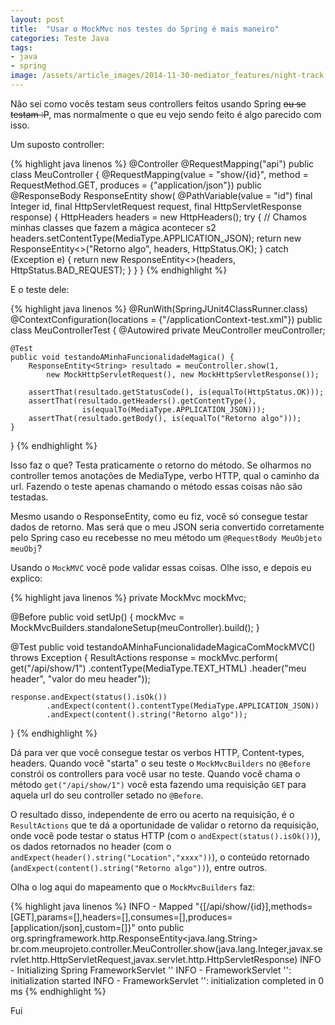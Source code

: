 ```yaml
---
layout: post
title:  "Usar o MockMvc nos testes do Spring é mais maneiro"
categories: Teste Java
tags:
- java
- spring
image: /assets/article_images/2014-11-30-mediator_features/night-track.JPG
---
```

Não sei como vocês testam seus controllers feitos usando Spring <s>ou se testam :P</s>, mas normalmente o que eu vejo sendo feito é algo parecido com isso. 

Um suposto controller:

{% highlight java linenos %}
@Controller
@RequestMapping("api")
public class MeuController {
    @RequestMapping(value = "show/{id}", 
    				method = RequestMethod.GET, 
    				produces = {"application/json"})
    public
    @ResponseBody
    ResponseEntity<String> show(
                @PathVariable(value = "id") final Integer id, 
                final HttpServletRequest request, 
                final HttpServletResponse response) {
        HttpHeaders headers = new HttpHeaders();
        try {
            // Chamos minhas classes que fazem a mágica acontecer s2
            headers.setContentType(MediaType.APPLICATION_JSON);
            return new ResponseEntity<>("Retorno algo", headers, HttpStatus.OK);
        } catch (Exception e) {
            return new ResponseEntity<>(headers, HttpStatus.BAD_REQUEST);
        }
    }
}
{% endhighlight %}

E o teste dele:

{% highlight java linenos %}
@RunWith(SpringJUnit4ClassRunner.class)
@ContextConfiguration(locations = {"/applicationContext-test.xml"})
public class MeuControllerTest {
    @Autowired
    private MeuController meuController;

    @Test
    public void testandoAMinhaFuncionalidadeMagica() {
        ResponseEntity<String> resultado = meuController.show(1, 
            new MockHttpServletRequest(), new MockHttpServletResponse());

        assertThat(resultado.getStatusCode(), is(equalTo(HttpStatus.OK)));
        assertThat(resultado.getHeaders().getContentType(), 
                    is(equalTo(MediaType.APPLICATION_JSON)));
        assertThat(resultado.getBody(), is(equalTo("Retorno algo")));
    }
}
{% endhighlight %}


Isso faz o que? Testa praticamente o retorno do método. Se olharmos no controller temos anotações de MediaType, verbo HTTP, qual o caminho da url. Fazendo o teste apenas chamando o método essas coisas não são testadas.

Mesmo usando o ResponseEntity, como eu fiz, você só consegue testar dados de retorno. Mas será que o meu JSON seria convertido corretamente pelo Spring caso eu recebesse no meu método um `@RequestBody MeuObjeto meuObj`?

Usando o `MockMVC` você pode validar essas coisas. Olhe isso, e depois eu explico:

{% highlight java linenos %}
private MockMvc mockMvc;

@Before
public void setUp() {
    mockMvc = MockMvcBuilders.standaloneSetup(meuController).build();
}

@Test
public void testandoAMinhaFuncionalidadeMagicaComMockMVC() throws Exception {
    ResultActions response = mockMvc.perform(
                get("/api/show/1")
                        .contentType(MediaType.TEXT_HTML)
                        .header("meu header", "valor do meu header"));

    response.andExpect(status().isOk())
            .andExpect(content().contentType(MediaType.APPLICATION_JSON))
            .andExpect(content().string("Retorno algo"));
}
{% endhighlight %}

Dá para ver que você consegue testar os verbos HTTP, Content-types, headers. Quando você "starta" o seu teste o `MockMvcBuilders` no `@Before` constrói os controllers para você usar no teste. Quando você chama o método `get("/api/show/1")` você esta fazendo uma requisição `GET` para aquela url do seu controller setado no `@Before`. 

O resultado disso, independente de erro ou acerto na requisição, é o `ResultActions` que te dá a oportunidade de validar o retorno da requisição, onde você pode testar o status HTTP (com o `andExpect(status().isOk())`), os dados retornados no header (com o `andExpect(header().string("Location","xxxx"))`), o conteúdo retornado (`andExpect(content().string("Retorno algo"))`), entre outros.

Olha o log aqui do mapeamento que o `MockMvcBuilders` faz:

{% highlight java linenos %}
INFO - Mapped "{[/api/show/{id}],methods=[GET],params=[],headers=[],consumes=[],produces=[application/json],custom=[]}" onto public org.springframework.http.ResponseEntity<java.lang.String> br.com.meuprojeto.controller.MeuController.show(java.lang.Integer,javax.servlet.http.HttpServletRequest,javax.servlet.http.HttpServletResponse)
INFO - Initializing Spring FrameworkServlet ''
INFO - FrameworkServlet '': initialization started
INFO - FrameworkServlet '': initialization completed in 0 ms
{% endhighlight %} 

Fui



